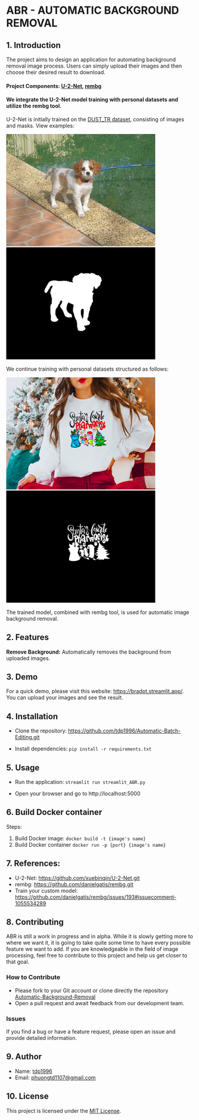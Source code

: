 # ABR - AUTOMATIC BACKGROUND REMOVAL


## 1. Introduction 
The project aims to design an application for automating background removal image process. Users can simply upload their images and then choose their desired result to download.

#### Project Components: [U-2-Net](https://github.com/xuebinqin/U-2-Net.git), [rembg](https://github.com/danielgatis/rembg.git)
#### We integrate the U-2-Net model training with personal datasets and utilize the rembg tool.

U-2-Net is initially trained on the [DUST_TR dataset](http://saliencydetection.net/duts/), consisting of images and masks. View examples:

![Alt text](display_images/ILSVRC2012_test_00000022.jpg) ![Alt text](display_images/ILSVRC2012_test_00000022.png)
    
    
We continue training with personal datasets structured as follows: 

![Alt text](display_images/my_image1.jpg) ![Alt text](display_images/my_label1.png)

The trained model, combined with rembg tool, is used for automatic image background removal.


## 2. Features

 **Remove Background:** Automatically removes the background from uploaded images.


## 3. Demo
For a quick demo, please visit this website: https://bradpt.streamlit.app/.
You can upload your images and see the result.

## 4. Installation

* Clone the repository: https://github.com/tdp1996/Automatic-Batch-Editing.git
  
* Install dependencies: `pip install -r requirements.txt`


## 5. Usage
 
* Run the application: `streamlit run streamlit_ABR.py`
  
* Open your browser and go to http://localhost:5000

## 6. Build Docker container
Steps:
1. Build Docker image: `docker build -t {image's name}`  
2. Build Docker container `docker run -p {port} {image's name}` 

## 7. References: 
* U-2-Net: https://github.com/xuebinqin/U-2-Net.git
* rembg: https://github.com/danielgatis/rembg.git
* Train your custom model: https://github.com/danielgatis/rembg/issues/193#issuecomment-1055534289

## 8. Contributing
ABR is still a work in progress and in alpha. While it is slowly getting more to where we want it, it is going to take quite some time to have every possible feature we want to add. If you are knowledgeable in the field of image processing, feel free to contribute to this project and help us get closer to that goal.
### How to Contribute
* Please fork to your Git account or clone directly the repository [Automatic-Background-Removal](https://github.com/tdp1996/Automatic-Background-Removal.git)
* Open a pull request and await feedback from our development team.
### Issues
If you find a bug or have a feature request, please open an issue and provide detailed information.


## 9. Author
* Name: [tdp1996](https://github.com/tdp1996/Automatic-Batch-Editing.git)
* Email: phuongtd1107@gmail.com



## 10. License
This project is licensed under the [MIT License](https://opensource.org/license/mit/).
  

